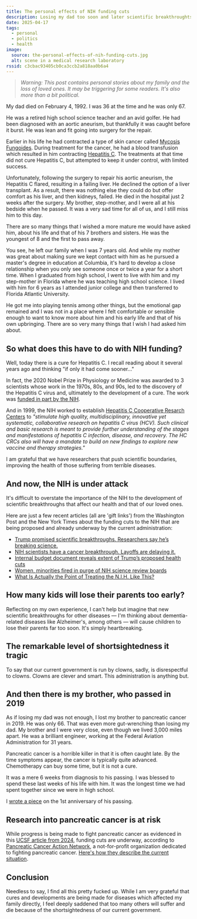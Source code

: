 ```yaml
---
title: The personal effects of NIH funding cuts
description: Losing my dad too soon and later scientific breakthroughts that would have saved him.
date: 2025-04-17
tags:
  - personal
  - politics
  - health
image:
  source: the-personal-effects-of-nih-funding-cuts.jpg
  alt: scene in a medical research laboratory
rssid: c3cbac93405cb0ca3ccb2a818aa0b6a4
---
```


> _Warning: This post contains personal stories about my family and the loss of loved ones. It may be triggering for some readers. It's also more than a bit political._

My dad died on February 4, 1992. I was 36 at the time and he was only 67.

He was a retired high school science teacher and an avid golfer. He had been diagnosed with an aortic aneurism, but thankfully it was caught before it burst. He was lean and fit going into surgery for the repair.

Earlier in his life he had contracted a type of skin cancer called [Mycosis Fungoides](https://my.clevelandclinic.org/health/diseases/21827-mycosis-fungoides). During treatment for the cancer, he had a blood transfusion which resulted in him contracting [Hepatitis C](https://www.mayoclinic.org/diseases-conditions/hepatitis-c/symptoms-causes/syc-20354278). The treatments at that time did not cure Hepatitis C, but attempted to keep it under control, with limited success.

Unfortunately, following the surgery to repair his aortic aneurism, the Hepatitis C flared, resulting in a failing liver. He declined the option of a liver transplant. As a result, there was nothing else they could do but offer comfort as his liver, and then kidneys, failed. He died in the hospital just 2 weeks after the surgery. My brother, step-mother, and I were all at his bedside when he passed. It was a very sad time for all of us, and I still miss him to this day.

There are so many things that I wished a more mature me would have asked him, about his life and that of his 7 brothers and sisters. He was the youngest of 8 and the first to pass away.

You see, he left our family when I was 7 years old. And while my mother was great about making sure we kept contact with him as he pursued a master's degree in education at Columbia, it's hard to develop a close relationship when you only see someone once or twice a year for a short time. When I graduated from high school, I went to live with him and my step-mother in Florida where he was teaching high school science. I lived with him for 6 years as I attended junior college and then transferred to Florida Atlantic University.

He got me into playing tennis among other things, but the emotional gap remained and I was not in a place where I felt comfortable or sensible enough to want to know more about him and his early life and that of his own upbringing. There are so very many things that I wish I had asked him about.

## So what does this have to do with NIH funding?

Well, today there is a cure for Hepatitis C. I recall reading about it several years ago and thinking "if only it had come sooner..."

In fact, the 2020 Nobel Prize in Physiology or Medicine was awarded to 3 scientists whose work in the 1970s, 80s, and 90s, led to the discovery of the Hepatitis C virus and, ultimately to the development of a cure. The work was [funded in part by the NIH](https://pmc.ncbi.nlm.nih.gov/articles/PMC7528745/).

And in 1999, the NIH worked to establish [Hepatitis C Cooperative Resarch Centers](https://grants.nih.gov/grants/guide/rfa-files/rfa-ai-99-007.html) to _"stimulate high quality, multidisciplinary, innovative yet systematic, collaborative research on hepatitis C virus (HCV). Such clinical and basic research is meant to provide further understanding of the stages and manifestations of hepatitis C infection, disease, and recovery. The HC CRCs also will have a mandate to build on new findings to explore new vaccine and therapy strategies."_

I am grateful that we have researchers that push scientific boundaries, improving the health of those suffering from terrible diseases.

## And now, the NIH is under attack

It's difficult to overstate the importance of the NIH to the development of scientific breakthroughs that affect our health and that of our loved ones.

Here are just a few recent articles (all are 'gift links') from the Washington Post and the New York Times about the funding cuts to the NIH that are being proposed and already underway by the current administration:

- [Trump promised scientific breakthroughs. Researchers say he’s breaking science.](https://wapo.st/3Yv4VNu)
- [NIH scientists have a cancer breakthrough. Layoffs are delaying it.](https://wapo.st/44zZbFU)
- [Internal budget document reveals extent of Trump’s proposed health cuts](https://wapo.st/42gLz0Z)
- [Women, minorities fired in purge of NIH science review boards](https://wapo.st/43UbTiJ)
- [What Is Actually the Point of Treating the N.I.H. Like This?](https://www.nytimes.com/2025/04/11/opinion/nih-scientists-staffing-cuts.html?unlocked_article_code=1._E4.lNrz.2dghmKnlMvZ0&smid=url-share)

## How many kids will lose their parents too early?

Reflecting on my own experience, I can't help but imagine that new scientific breakthroughs for other diseases — I'm thinking about dementia-related diseases like Alzheimer's, among others — will cause children to lose their parents far too soon. It's simply heartbreaking.

## The remarkable level of shortsightedness it tragic

To say that our current government is run by clowns, sadly, is disrespectful to clowns. Clowns are clever and smart. This administration is anything but.

## And then there is my brother, who passed in 2019

As if losing my dad was not enough, I lost my brother to pancreatic cancer in 2019. He was only 66. That was even more gut-wrenching than losing my dad. My brother and I were very close, even though we lived 3,000 miles apart. He was a brilliant engineer, working at the Federal Aviation Administration for 31 years.

Pancreatic cancer is a horrible killer in that it is often caught late. By the time symptoms appear, the cancer is typically quite advanced. Chemotherapy can buy some time, but it is not a cure.

It was a mere 6 weeks from diagnosis to his passing. I was blessed to spend these last weeks of his life with him. It was the longest time we had spent together since we were in high school.

I [wrote a piece](https://bobmonsour.com/blog/losing-my-brother-to-cancer/) on the 1st anniversary of his passing.

## Research into pancreatic cancer is at risk

While progress is being made to fight pancreatic cancer as evidenced in this [UCSF article from 2024](https://www.ucsf.edu/news/2024/03/427231/can-new-drug-candidate-cure-pancreatic-cancer), funding cuts are underway, according to [Pancreatic Cancer Action Network](https://pancan.org/), a not-for-profit organization dedicated to fighting pancreatic cancer. [Here's how they describe the current situation](https://pancan.org/news/the-current-state-of-federal-funding-for-pancreatic-cancer-research-a-call-to-action/).

## Conclusion

Needless to say, I find all this pretty fucked up. While I am very grateful that cures and developments are being made for diseases which affected my family directly, I feel deeply saddened that too many others will suffer and die because of the shortsightedness of our current government.
